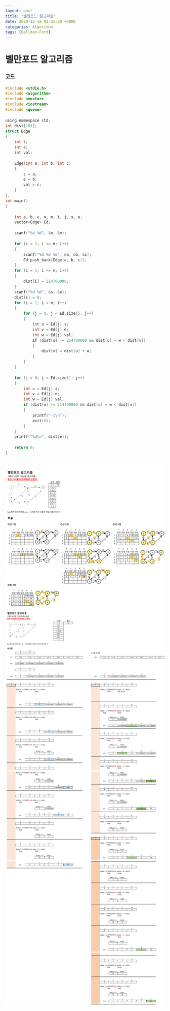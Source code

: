 ```yaml
---
layout: post
title: "벨만포드 알고리즘"
date: 2020-12-18 02:31:29 +0900
categories: Algorithm
tags: [Bellman-Ford]
---
```


# 벨만포드 알고리즘

### 코드

```c
#include <stdio.h>
#include <algorithm>
#include <vector>
#include <iostream>
#include <queue>

using namespace std;
int dist[101];
struct Edge
{
    int s;
    int e;
    int val;

    Edge(int a, int b, int c)
    {
        s = a;
        e = b;
        val = c;
    }
};
int main()
{

    int a, b, c, n, m, i, j, s, e;
    vector<Edge> Ed;

    scanf("%d %d", &n, &m);

    for (i = 1; i <= m; i++)
    {
        scanf("%d %d %d", &a, &b, &c);
        Ed.push_back(Edge(a, b, c));
    }
    for (i = 1; i <= n; i++)
    {
        dist[i] = 214700000;
    }
    scanf("%d %d", &s, &e);
    dist[s] = 0;
    for (i = 1; i < n; i++)
    {
        for (j = 0; j < Ed.size(); j++)
        {
            int u = Ed[j].s;
            int v = Ed[j].e;
            int w = Ed[j].val;
            if (dist[u] != 214700000 && dist[u] + w < dist[v])
            {
                dist[v] = dist[u] + w;
            }
        }
    }

    for (j = 0; j < Ed.size(); j++)
    {
        int u = Ed[j].s;
        int v = Ed[j].e;
        int w = Ed[j].val;
        if (dist[u] != 214700000 && dist[u] + w < dist[v])
        {
            printf("-1\n");
            exit(0);
        }
    }
    printf("%d\n", dist[e]);

    return 0;
}


```

<br/>

<img src="/assets/images/81-1.png" style="zoom:52%;"  />
<img src="/assets/images/81-2.png" style="zoom:52%;"  />
<img src="/assets/images/81-3.png" style="zoom:52%;"  />
<img src="/assets/images/81-4.png" style="zoom:52%;"  />
<img src="/assets/images/81-5.png" style="zoom:52%;"  />
<img src="/assets/images/81-6.png" style="zoom:52%;"  />
<img src="/assets/images/81-7.png" style="zoom:52%;"  />
<br/>
